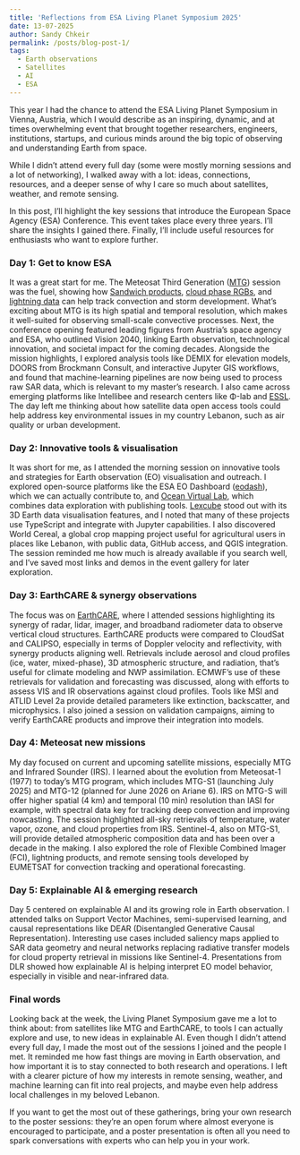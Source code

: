 ```yaml
---
title: 'Reflections from ESA Living Planet Symposium 2025'
date: 13-07-2025
author: Sandy Chkeir
permalink: /posts/blog-post-1/
tags:
  - Earth observations
  - Satellites
  - AI
  - ESA
---
```

This year I had the chance to attend the ESA Living Planet Symposium in Vienna, Austria, which I would describe as an inspiring, dynamic, and at times overwhelming event that brought together researchers, engineers, institutions, startups, and curious minds around the big topic of observing and understanding Earth from space.


While I didn’t attend every full day (some were mostly morning sessions and a lot of networking), I walked away with a lot: ideas, connections, resources, and a deeper sense of why I care so much about satellites, weather, and remote sensing. 

In this post, I’ll highlight the key sessions that introduce the European Space Agency (ESA) Conference. This event takes place every three years. I’ll share the insights I gained there. Finally, I’ll include useful resources for enthusiasts who want to explore further.

### Day 1: Get to know ESA

It was a great start for me. The Meteosat Third Generation ([MTG](https://www.eumetsat.int/meteosat-third-generation)) session was the fuel, showing how [Sandwich products](https://user.eumetsat.int/resources/user-guides/sandwich-products-quick-guide), [cloud phase RGBs](https://eumetrain.org/sites/default/files/2023-01/CloudPhaseRGB.pdf), and [lightning data](https://user.eumetsat.int/resources/user-guides/using-mtg-lightning-imager-li-to-track-convective-storms) can help track convection and storm development. What’s exciting about MTG is its high spatial and temporal resolution, which makes it well-suited for observing small-scale convective processes. Next, the conference opening featured leading figures from Austria’s space agency and ESA, who outlined Vision 2040, linking Earth observation, technological innovation, and societal impact for the coming decades. Alongside the mission highlights, I explored analysis tools like DEMIX for elevation models, DOORS from Brockmann Consult, and interactive Jupyter GIS workflows, and found that machine-learning pipelines are now being used to process raw SAR data, which is relevant to my master’s research. I also came across emerging platforms like Intellibee and research centers like Φ-lab and [ESSL](https://www.essl.org/cms/). The day left me thinking about how satellite data open access tools could help address key environmental issues in my country Lebanon, such as air quality or urban development.

### Day 2: Innovative tools & visualisation
It was short for me, as I attended the morning session on innovative tools and strategies for Earth observation (EO) visualisation and outreach. I explored open-source platforms like the ESA EO Dashboard ([eodash](https://eodashboard.org/)), which we can actually contribute to, and [Ocean Virtual Lab](https://www.oceandatalab.com/ovl), which combines data exploration with publishing tools. [Lexcube](https://github.com/msoechting/lexcube) stood out with its 3D Earth data visualisation features, and I noted that many of these projects use TypeScript and integrate with Jupyter capabilities. I also discovered World Cereal, a global crop mapping project useful for agricultural users in places like Lebanon, with public data, GitHub access, and QGIS integration. The session reminded me how much is already available if you search well, and I’ve saved most links and demos in the event gallery for later exploration.

### Day 3: EarthCARE & synergy observations
The focus was on [EarthCARE](https://www.esa.int/Applications/Observing_the_Earth/FutureEO/EarthCARE), where I attended sessions highlighting its synergy of radar, lidar, imager, and broadband radiometer data to observe vertical cloud structures. EarthCARE products were compared to CloudSat and CALIPSO, especially in terms of Doppler velocity and reflectivity, with synergy products aligning well. Retrievals include aerosol and cloud profiles (ice, water, mixed-phase), 3D atmospheric structure, and radiation, that’s useful for climate modeling and NWP assimilation. ECMWF’s use of these retrievals for validation and forecasting was discussed, along with efforts to assess VIS and IR observations against cloud profiles. Tools like MSI and ATLID Level 2a provide detailed parameters like extinction, backscatter, and microphysics. I also joined a session on validation campaigns, aiming to verify EarthCARE products and improve their integration into models.

### Day 4: Meteosat new missions
My day focused on current and upcoming satellite missions, especially MTG and Infrared Sounder (IRS). I learned about the evolution from Meteosat-1 (1977) to today’s MTG program, which includes MTG-S1 (launching July 2025) and MTG-12 (planned for June 2026 on Ariane 6). IRS on MTG-S will offer higher spatial (4 km) and temporal (10 min) resolution than IASI for example, with spectral data key for tracking deep convection and improving nowcasting. The session highlighted all-sky retrievals of temperature, water vapor, ozone, and cloud properties from IRS. Sentinel-4, also on MTG-S1, will provide detailed atmospheric composition data and has been over a decade in the making. I also explored the role of Flexible Combined Imager (FCI), lightning products, and remote sensing tools developed by EUMETSAT for convection tracking and operational forecasting.

### Day 5: Explainable AI & emerging research
Day 5 centered on explainable AI and its growing role in Earth observation. I attended talks on Support Vector Machines, semi-supervised learning, and causal representations like DEAR (Disentangled Generative Causal Representation). Interesting use cases included saliency maps applied to SAR data geometry and neural networks replacing radiative transfer models for cloud property retrieval in missions like Sentinel-4. Presentations from DLR showed how explainable AI is helping interpret EO model behavior, especially in visible and near-infrared data.

### Final words
Looking back at the week, the Living Planet Symposium gave me a lot to think about: from satellites like MTG and EarthCARE, to tools I can actually explore and use, to new ideas in explainable AI. Even though I didn’t attend every full day, I made the most out of the sessions I joined and the people I met. It reminded me how fast things are moving in Earth observation, and how important it is to stay connected to both research and operations. I left with a clearer picture of how my interests in remote sensing, weather, and machine learning can fit into real projects, and maybe even help address local challenges in my beloved Lebanon. 

If you want to get the most out of these gatherings, bring your own research to the poster sessions: they’re an open forum where almost everyone is encouraged to participate, and a poster presentation is often all you need to spark conversations with experts who can help you in your work.
